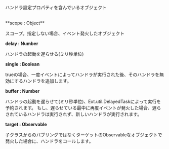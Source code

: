 ハンドラ設定プロパティを含んでいるオブジェクト

<br />
**scope : Object**

スコープ。指定しない場合、イベント発火したオブジェクト
<br />

**delay : Number**

ハンドラの起動を遅らせる(ミリ秒単位)
<br />

**single : Boolean**

trueの場合、一度イベントによってハンドラが実行された後、そのハンドラを無効にするハンドラを追加します。
<br />

**buffer : Number**

ハンドラの起動を遅らせて(ミリ秒単位)、Ext.util.DelayedTaskによって実行を予約されます。 もし、遅らせている最中に再度イベントが発火した場合、遅らされているハンドラは実行されず、新しいハンドラが実行されます。
<br />

**target : Observable**

子クラスからのバブリングではなくターゲットのObservableなオブジェクトで発火した場合に、ハンドラをコールします。

